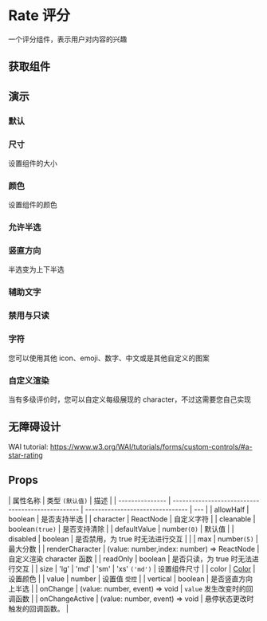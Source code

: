 # Rate 评分

一个评分组件，表示用户对内容的兴趣

## 获取组件

<!--{include:<import-guide>}-->

## 演示

### 默认

<!--{include:`basic.md`}}-->

### 尺寸

设置组件的大小

<!--{include:`size.md`}}-->

### 颜色

设置组件的颜色

<!--{include:`color.md`}}-->

### 允许半选

<!--{include:`half-select.md`}}-->

### 竖直方向

半选变为上下半选

<!--{include:`vertical.md`}}-->

### 辅助文字

<!--{include:`hover.md`}}-->

### 禁用与只读

<!--{include:`disabled.md`}}-->

### 字符

您可以使用其他 icon、emoji、数字、中文或是其他自定义的图案

<!--{include:`character.md`}}-->

### 自定义渲染

当有多级评价时，您可以自定义每级展现的 character，不过这需要您自己实现

<!--{include:`custom-character.md`}}-->

## 无障碍设计

WAI tutorial: https://www.w3.org/WAI/tutorials/forms/custom-controls/#a-star-rating

## Props

| 属性名称        | 类型 `(默认值)`                                   | 描述                             |
| --------------- | ------------------------------------------------- | -------------------------------- | --- |
| allowHalf       | boolean                                           | 是否支持半选                     |
| character       | ReactNode                                         | 自定义字符                       |
| cleanable       | boolean`(true)`                                   | 是否支持清除                     |
| defaultValue    | number`(0)`                                       | 默认值                           |
| disabled        | boolean                                           | 是否禁用，为 true 时无法进行交互 |     |
| max             | number`(5)`                                       | 最大分数                         |
| renderCharacter | (value: number,index: number) => ReactNode        | 自定义渲染 character 函数        |
| readOnly        | boolean                                           | 是否只读，为 true 时无法进行交互 |
| size            | 'lg' &#124; 'md' &#124; 'sm' &#124; 'xs' `('md')` | 设置组件尺寸                     |
| color           | [Color](#code-ts-color-code)                      | 设置颜色                         |
| value           | number                                            | 设置值 `受控`                    |
| vertical        | boolean                                           | 是否竖直方向上半选               |
| onChange        | (value: number, event) => void                    | `value` 发生改变时的回调函数     |
| onChangeActive  | (value: number, event) => void                    | 悬停状态更改时触发的回调函数。   |

<!--{include:(_common/types/color.md)}-->
